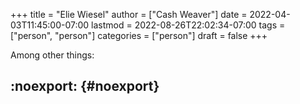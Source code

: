 +++
title = "Elie Wiesel"
author = ["Cash Weaver"]
date = 2022-04-03T11:45:00-07:00
lastmod = 2022-08-26T22:02:34-07:00
tags = ["person", "person"]
categories = ["person"]
draft = false
+++

Among other things:


## :noexport: {#noexport}
